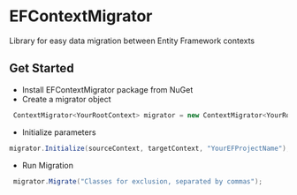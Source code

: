 # EFContextMigrator
Library for easy data migration between Entity Framework contexts

## Get Started
 - Install EFContextMigrator package from NuGet
 - Create a migrator object
 ```cs
  ContextMigrator<YourRootContext> migrator = new ContextMigrator<YourRootContext>();
 ```
 - Initialize parameters
  ```cs
 migrator.Initialize(sourceContext, targetContext, "YourEFProjectName");
 ```
  - Run Migration
 ```cs
  migrator.Migrate("Classes for exclusion, separated by commas");
 ```